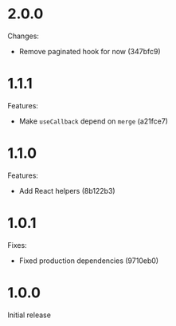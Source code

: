 # 2.0.0

Changes:

- Remove paginated hook for now (347bfc9)

# 1.1.1

Features:

- Make `useCallback` depend on `merge` (a21fce7)

# 1.1.0

Features:

- Add React helpers (8b122b3)

# 1.0.1

Fixes:

- Fixed production dependencies (9710eb0)

# 1.0.0

Initial release
